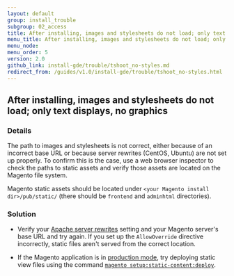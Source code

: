 ```yaml
---
layout: default
group: install_trouble
subgroup: 02_access
title: After installing, images and stylesheets do not load; only text displays, no graphics
menu_title: After installing, images and stylesheets do not load; only text displays, no graphics
menu_node:
menu_order: 5
version: 2.0
github_link: install-gde/trouble/tshoot_no-styles.md
redirect_from: /guides/v1.0/install-gde/trouble/tshoot_no-styles.html
---
```


<h2 id="install-trouble-styles">After installing, images and stylesheets do not load; only text displays, no graphics</h2>

### Details

The path to images and stylesheets is not correct, either because of an incorrect base URL or because server rewrites (CentOS, Ubuntu) are not set up properly. To confirm this is the case, use a web browser inspector to check the paths to static assets and verify those assets are located on the Magento file system.

Magento static assets should be located under `<your Magento install dir>/pub/static/` (there should be `frontend` and `adminhtml` directories).

### Solution

*	Verify your <a href="{{page.baseurl}}install-gde/prereq/apache.html#apache-help-rewrite">Apache server rewrites</a> setting and your Magento server's base URL and try again. If you set up the `AllowOverride` directive incorrectly, static files aren't served from the correct location.

*	If the Magento application is in <a href="{{page.baseurl}}config-guide/bootstrap/magento-modes.html#mode-production">production mode</a>, try deploying static view files using the command <a href="{{page.baseurl}}config-guide/cli/config-cli-subcommands-static-view.html">`magento setup:static-content:deploy`</a>.
